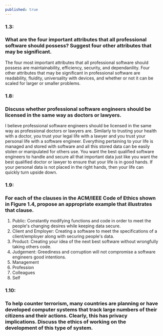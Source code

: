 ```yaml
---
published: true
---
```

### 1.3: 
### What are the four important attributes that all professional software should possess? Suggest four other attributes that may be significant. 
The four most important attributes that all professional software should possess are maintainability, efficiency, security, and dependanility.
Four other attributes that may be significant in professional software are readability, fluidity, universality with devices, and whether or not it can be scaled for larger or smaller problems. 
### 1.8: 
### Discuss whether professional software engineers should be licensed in the same way as doctors or lawyers.
I believe professional software engineers should be licensed in the same way as professional doctors or lawyers are. Similarly to trusting your health with a doctor, you trust your legal life with a lawyer and you trust your personal life with a software engineer. Everything pertaining to your life is managed and stored with software and all this stored data can be easily stolen or manipulated for others use. You want the best qualified software engineers to handle and secure all that important data just like you want the best qualified doctor or lawyer to ensure that your life is in good hands. If your personal data is not placed in the right hands, then your life can quickly turn upside down. 
### 1.9:
### For each of the clauses in the ACM/IEEE Code of Ethics shown in Figure 1.4, propose an appropriate example that illustrates that clause.
1. Public: Constantly modifying functions and code in order to meet the people's changing desires while keeping data secure. 
2. Client and Employer: Creating a software to meet the specifications of a client/employer along with securing people's data.
3. Product: Creating your idea of the next best software without wrongfully taking others code. 
4. Judgement: Greediness and corruption will not compromise a software engineers good intentions.
5. Management
6. Profession
7. Colleagues
8. Self

### 1.10: 
### To help counter terrorism, many countries are planning or have developed computer systems that track large numbers of their citizens and their actions. Clearly, this has privacy implications. Discuss the ethics of working on the development of this type of system.

